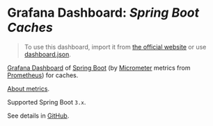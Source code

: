# Grafana Dashboard: _Spring Boot Caches_

> To use this dashboard, import it from
> [the official website](https://grafana.com/grafana/dashboards/20803-spring-boot-caches)
> or use
> [dashboard.json](dashboard.json).

[Grafana Dashboard](https://grafana.com/docs/grafana/latest/dashboards)
of
[Spring Boot](https://spring.io/projects/spring-boot)
(by
[Micrometer](https://micrometer.io)
metrics from
[Prometheus](https://prometheus.io))
for caches.

[About metrics](https://github.com/micrometer-metrics/micrometer/blob/main/micrometer-core/src/main/java/io/micrometer/core/instrument/binder/cache/CacheMeterBinder.java).

Supported Spring Boot `3.x`.

See details in [GitHub](https://github.com/alexengrig/grafana-dashboard-spring-boot-caches).
